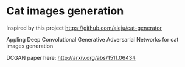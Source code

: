 # Cat images generation 

Inspired by this project 
https://github.com/aleju/cat-generator

Appling Deep Convolutional Generative Adversarial Networks for cat images generation

DCGAN paper here: http://arxiv.org/abs/1511.06434

